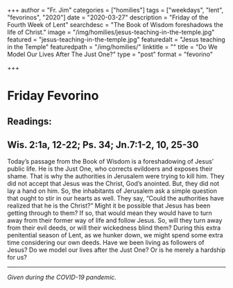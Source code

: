 +++
author = "Fr. Jim"
categories = ["homilies"]
tags = ["weekdays", "lent", "fevorinos", "2020"]
date = "2020-03-27"
description = "Friday of the Fourth Week of Lent"
searchdesc = "The Book of Wisdom foreshadows the life of Christ."
image = "/img/homilies/jesus-teaching-in-the-temple.jpg"
featured = "jesus-teaching-in-the-temple.jpg"
featuredalt = "Jesus teaching in the Temple"
featuredpath = "/img/homilies/"
linktitle = ""
title = "Do We Model Our Lives After The Just One?"
type = "post"
format = "fevorino"

+++

# Friday Fevorino  
## Readings:  
## Wis. 2:1a, 12-22; Ps. 34; Jn.7:1-2, 10, 25-30

Today’s passage from the Book of Wisdom is a foreshadowing of Jesus’ public life. He is the Just One, who corrects evildoers and exposes their shame. That is why the authorities in Jerusalem were trying to kill him. They did not accept that Jesus was the Christ, God’s anointed. But, they did not lay a hand on him. So, the inhabitants of Jerusalem ask a simple question that ought to stir in our hearts as well. They say, “Could the authorities have realized that he is the Christ?” Might it be possible that Jesus has been getting through to them? If so, that would mean they would have to turn away from their former way of life and follow Jesus. So, will they turn away from their evil deeds, or will their wickedness blind them? During this extra penitential season of Lent, as we hunker down, we might spend some extra time considering our own deeds. Have we been living as followers of Jesus? Do we model our lives after the Just One? Or is he merely a hardship for us?

---
*Given during the COVID-19 pandemic.*